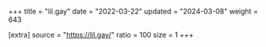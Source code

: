 +++
title = "lil.gay"
date = "2022-03-22"
updated = "2024-03-08"
weight = 643

[extra]
source = "https://lil.gay/"
ratio = 100
size = 1
+++
